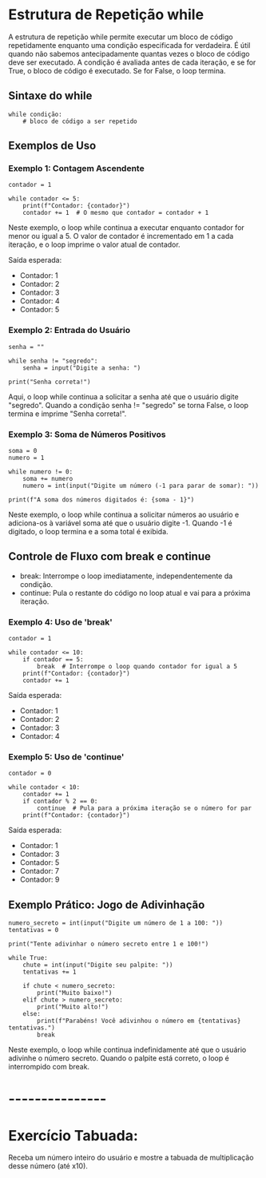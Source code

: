 # Estrutura de Repetição while
A estrutura de repetição while permite executar um bloco de código repetidamente enquanto uma condição especificada for verdadeira. É útil quando não sabemos antecipadamente quantas vezes o bloco de código deve ser executado. A condição é avaliada antes de cada iteração, e se for True, o bloco de código é executado. Se for False, o loop termina.

## Sintaxe do while
```
while condição:
    # bloco de código a ser repetido
```

## Exemplos de Uso
### Exemplo 1: Contagem Ascendente
```
contador = 1

while contador <= 5:
    print(f"Contador: {contador}")
    contador += 1  # O mesmo que contador = contador + 1
```
Neste exemplo, o loop while continua a executar enquanto contador for menor ou igual a 5. O valor de contador é incrementado em 1 a cada iteração, e o loop imprime o valor atual de contador.

Saída esperada:
- Contador: 1
- Contador: 2
- Contador: 3
- Contador: 4
- Contador: 5

### Exemplo 2: Entrada do Usuário
```
senha = ""

while senha != "segredo":
    senha = input("Digite a senha: ")

print("Senha correta!")
```
Aqui, o loop while continua a solicitar a senha até que o usuário digite "segredo". Quando a condição senha != "segredo" se torna False, o loop termina e imprime "Senha correta!".

### Exemplo 3: Soma de Números Positivos
```
soma = 0
numero = 1

while numero != 0:
    soma += numero
    numero = int(input("Digite um número (-1 para parar de somar): "))

print(f"A soma dos números digitados é: {soma - 1}")
```
Neste exemplo, o loop while continua a solicitar números ao usuário e adiciona-os à variável soma até que o usuário digite -1. Quando -1 é digitado, o loop termina e a soma total é exibida.

## Controle de Fluxo com break e continue
- break: Interrompe o loop imediatamente, independentemente da condição.
- continue: Pula o restante do código no loop atual e vai para a próxima iteração.
### Exemplo 4: Uso de 'break'
```
contador = 1

while contador <= 10:
    if contador == 5:
        break  # Interrompe o loop quando contador for igual a 5
    print(f"Contador: {contador}")
    contador += 1
```
Saída esperada:
- Contador: 1
- Contador: 2
- Contador: 3
- Contador: 4

### Exemplo 5: Uso de 'continue'
```
contador = 0

while contador < 10:
    contador += 1
    if contador % 2 == 0:
        continue  # Pula para a próxima iteração se o número for par
    print(f"Contador: {contador}")
```
Saída esperada:
- Contador: 1
- Contador: 3
- Contador: 5
- Contador: 7
- Contador: 9

## Exemplo Prático: Jogo de Adivinhação
```
numero_secreto = int(input("Digite um número de 1 a 100: "))
tentativas = 0

print("Tente adivinhar o número secreto entre 1 e 100!")

while True:
    chute = int(input("Digite seu palpite: "))
    tentativas += 1

    if chute < numero_secreto:
        print("Muito baixo!")
    elif chute > numero_secreto:
        print("Muito alto!")
    else:
        print(f"Parabéns! Você adivinhou o número em {tentativas} tentativas.")
        break
```
Neste exemplo, o loop while continua indefinidamente até que o usuário adivinhe o número secreto. Quando o palpite está correto, o loop é interrompido com break.

# ---------------

# Exercício Tabuada:
Receba um número inteiro do usuário e mostre a tabuada de multiplicação desse número (até x10).
